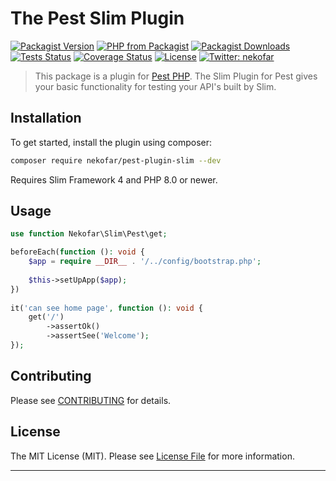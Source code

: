 # The Pest Slim Plugin

[![Packagist Version][icon-packagist]][link-packagist]
[![PHP from Packagist][icon-php-version]][link-packagist]
[![Packagist Downloads][icon-downloads]][link-packagist]
[![Tests Status][icon-workflow]][link-workflow]
[![Coverage Status][icon-coverage]][link-coverage]
[![License][icon-license]][link-license]
[![Twitter: nekofar][icon-twitter]][link-twitter]

> This package is a plugin for [Pest PHP](https://pestphp.com).
The Slim Plugin for Pest gives your basic functionality for testing your API's built by Slim.

## Installation

To get started, install the plugin using composer:

```bash
composer require nekofar/pest-plugin-slim --dev
```


Requires Slim Framework 4 and PHP 8.0 or newer.

## Usage

```php
use function Nekofar\Slim\Pest\get;

beforeEach(function (): void {
    $app = require __DIR__ . '/../config/bootstrap.php';
        
    $this->setUpApp($app);
})
            
it('can see home page', function (): void {
    get('/')
        ->assertOk()
        ->assertSee('Welcome');
});
```

## Contributing

Please see [CONTRIBUTING](CONTRIBUTING.md) for details.

## License

The MIT License (MIT). Please see [License File](LICENSE) for more information.

---
[icon-packagist]: https://img.shields.io/packagist/v/nekofar/pest-plugin-slim.svg
[icon-php-version]: https://img.shields.io/packagist/php-v/nekofar/pest-plugin-slim.svg
[icon-twitter]: https://img.shields.io/badge/follow-%40nekofar-1DA1F2?logo=twitter&style=flat
[icon-coverage]: https://codecov.io/gh/nekofar/pest-plugin-slim/graph/badge.svg
[icon-license]: https://img.shields.io/github/license/nekofar/pest-plugin-slim.svg
[icon-workflow]: https://img.shields.io/github/actions/workflow/status/nekofar/pest-plugin-slim/tests.yml
[icon-downloads]: https://img.shields.io/packagist/dt/nekofar/pest-plugin-slim

[link-packagist]: https://packagist.org/packages/nekofar/pest-plugin-slim
[link-twitter]: https://twitter.com/nekofar
[link-coverage]: https://codecov.io/gh/nekofar/pest-plugin-slim
[link-license]: https://github.com/nekofar/pest-plugin-slim/blob/master/LICENSE.md
[link-workflow]: https://github.com/nekofar/pest-plugin-slim/actions/workflows/tests.yml
